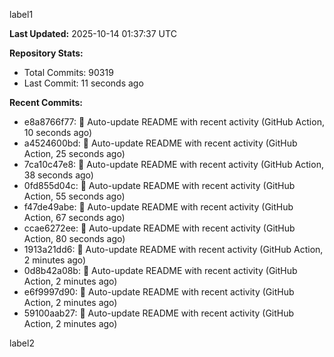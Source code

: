 
label1 
<!-- ACTIVITY_START -->
**Last Updated:** 2025-10-14 01:37:37 UTC

**Repository Stats:**
- Total Commits: 90319
- Last Commit: 11 seconds ago

**Recent Commits:**
- e8a8766f77: 🤖 Auto-update README with recent activity (GitHub Action, 10 seconds ago)
- a4524600bd: 🤖 Auto-update README with recent activity (GitHub Action, 25 seconds ago)
- 7ca10c47e8: 🤖 Auto-update README with recent activity (GitHub Action, 38 seconds ago)
- 0fd855d04c: 🤖 Auto-update README with recent activity (GitHub Action, 55 seconds ago)
- f47de49abe: 🤖 Auto-update README with recent activity (GitHub Action, 67 seconds ago)
- ccae6272ee: 🤖 Auto-update README with recent activity (GitHub Action, 80 seconds ago)
- 1913a21dd6: 🤖 Auto-update README with recent activity (GitHub Action, 2 minutes ago)
- 0d8b42a08b: 🤖 Auto-update README with recent activity (GitHub Action, 2 minutes ago)
- e6f9997d90: 🤖 Auto-update README with recent activity (GitHub Action, 2 minutes ago)
- 59100aab27: 🤖 Auto-update README with recent activity (GitHub Action, 2 minutes ago)
<!-- ACTIVITY_END -->

label2
